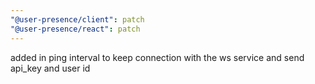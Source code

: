 ```yaml
---
"@user-presence/client": patch
"@user-presence/react": patch
---
```


added in ping interval to keep connection with the ws service and send api_key and user id
